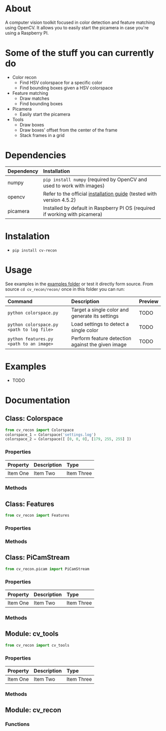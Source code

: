 # About
A computer vision toolkit focused in color detection and feature matching using OpenCV. It allows you to easily start the picamera in case you're using a Raspberry PI.  

# Some of the stuff you can currently do
- Color recon
	- Find HSV colorspace for a specific color
	- Find bounding boxes given a HSV colorspace
- Feature matching
	- Draw matches
	- Find bounding boxes
- Picamera
	- Easily start the picamera
- Tools
	- Draw boxes
	- Draw boxes' offset from the center of the frame
	- Stack frames in a grid

# Dependencies
| Dependency	| Installation																																|
| :- 					| :- 																																					|
| numpy				| `pip install numpy` (required by OpenCV and used to work with images)				|
| opencv			| Refer to the official [installation guide][1] (tested with version 4.5.2)		|
| picamera		| Installed by default in Raspberry PI OS (required if working with picamera)	|

# Instalation
- `pip install cv-recon`

# Usage
See examples in the [examples folder][2] or test it directly form source.   From source `cd cv_recon/recon/` once in this folder you can run:  

| Command 																	| Description 																			| Preview |
| :- 																				| :- 																								| :- 			|
| `python colorspace.py` 										| Target a single color and generate its settings 	| TODO 		|
| `python colorspace.py <path to log file>` | Load settings to detect a single color 						| TODO 		|
| `python features.py <path to an image>` 	| Perform feature detection against the given image | TODO 		|

# Examples
- TODO

# Documentation
## Class: Colorspace


``` python
from cv_recon import Colorspace
colorspace_1 = Colorspace('settings.log')
colorspace_2 = Colorspace([ [0, 0, 0], [179, 255, 255] ])
```
### Properties
| Property | Description | Type |
| :- | :- | :- |
| Item One | Item Two | Item Three |

### Methods

## Class: Features

``` python
from cv_recon import Features
```
### Properties


### Methods

## Class: PiCamStream

``` python
from cv_recon.picam import PiCamStream
```
### Properties
| Property | Description | Type |
| :- | :- | :- |
| Item One | Item Two | Item Three |

### Methods

## Module: cv_tools
``` python
from cv_recon import cv_tools
```

### Properties
| Property | Description | Type |
| :- | :- | :- |
| Item One | Item Two | Item Three |

### Methods

## Module: cv_recon
### Functions

[1]:https://docs.opencv.org/4.5.2/da/df6/tutorial_py_table_of_contents_setup.html
[2]:https://github.com/AguilarLagunasArturo/cv-recon/tree/main/examples

